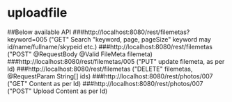 # uploadfile
##Below available API
###http://localhost:8080/rest/filemetas?keyword=005  ("GET" Search "keyword, page, pageSize" keyword may id/name/fullname/skypeid etc.)
###http://localhost:8080/rest/filemetas ("POST" @RequestBody @Valid FileMeta filemeta)
###http://localhost:8080/rest/filemetas/005 ("PUT" update filemeta, as per Id)
###http://localhost:8080/rest/filemetas ("DELETE" filemetas, @RequestParam String[] ids)
###http://localhost:8080/rest/photos/007 ("GET" Content as per Id)
###http://localhost:8080/rest/photos/007 ("POST" Upload Content as per Id)